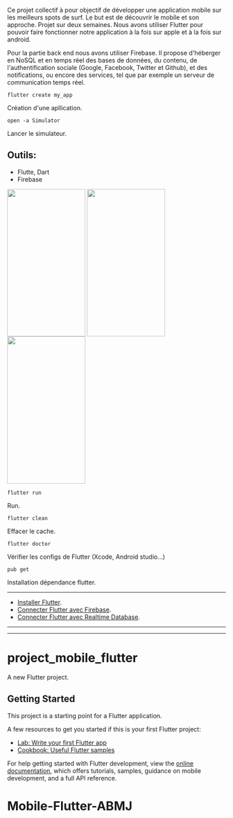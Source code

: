 Ce projet collectif à pour objectif de développer une application mobile sur les meilleurs spots de surf. Le but est de découvrir le mobile et son approche. Projet sur deux semaines. Nous avons utiliser Flutter pour pouvoir faire fonctionner notre application à la fois sur apple et à la fois sur android. 

Pour la partie back end nous avons utiliser Firebase. Il propose d'héberger en NoSQL et en temps réel des bases de données, du contenu, de l'authentification sociale (Google, Facebook, Twitter et Github), et des notifications, ou encore des services, tel que par exemple un serveur de communication temps réel.  

```
flutter create my_app
```
Création d'une apllication. 

```
open -a Simulator
```
Lancer le simulateur. 


## Outils:
- Flutte, Dart
- Firebase

<p>
<img align="center" alt="" src="https://github.com/adatechschool/Mobile-Flutter-ABMJ/blob/main/P7_mobile_flutter1.png" width="180" height="340"/>
<img align="center" alt="" src="https://github.com/adatechschool/Mobile-Flutter-ABMJ/blob/main/P7_mobile_flutter2.png" width="180" height="340"/>
<img align="center" alt="" src="https://github.com/adatechschool/Mobile-Flutter-ABMJ/blob/main/P7_mobile_flutter3.png" width="180" height="340"/>
</p>

```
flutter run
```
Run.
```
flutter clean
```
Effacer le cache.
```
flutter doctor
```
Vérifier les configs de Flutter (Xcode, Android studio…)
```
pub get
```
Installation dépendance flutter.

***

- [Installer Flutter](https://docs.flutter.dev/get-started/install).
- [Connecter Flutter avec Firebase](https://firebase.google.com/docs/flutter/setup?platform=ios&hl=fr#available-plugins).
- [Connecter Flutter avec Realtime Database](https://firebase.google.com/docs/database/flutter/start?hl=fr).

***
***

# project_mobile_flutter

A new Flutter project.

## Getting Started

This project is a starting point for a Flutter application.

A few resources to get you started if this is your first Flutter project:

- [Lab: Write your first Flutter app](https://docs.flutter.dev/get-started/codelab)
- [Cookbook: Useful Flutter samples](https://docs.flutter.dev/cookbook)

For help getting started with Flutter development, view the
[online documentation](https://docs.flutter.dev/), which offers tutorials,
samples, guidance on mobile development, and a full API reference.
# Mobile-Flutter-ABMJ
